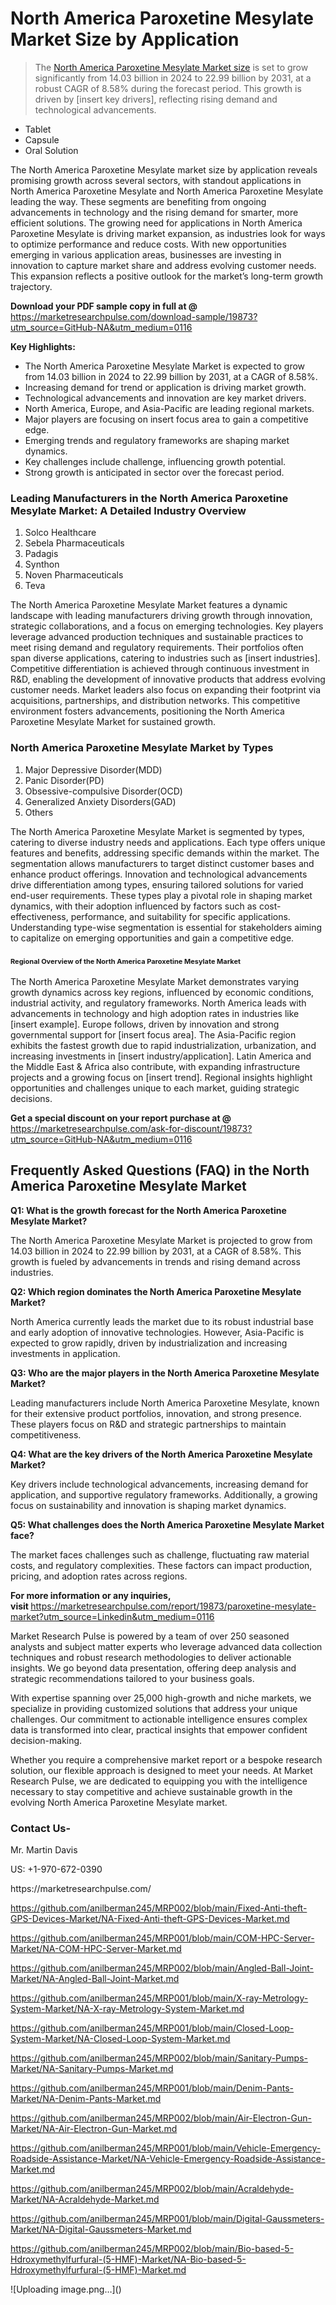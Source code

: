 <h1>North America Paroxetine Mesylate Market&nbsp;Size by Application</h1><blockquote><p>The <a href="https://marketresearchpulse.com/download-sample/19873?utm_source=GitHub-NA&amp;utm_medium=0116">North America Paroxetine Mesylate Market size</a> is set to grow significantly from 14.03 billion in 2024 to 22.99 billion by 2031, at a robust CAGR of 8.58% during the forecast period. This growth is driven by [insert key drivers], reflecting rising demand and technological advancements.</p></blockquote><ul><li>Tablet<li> Capsule<li> Oral Solution</li></ul><p>The North America Paroxetine Mesylate market size by application reveals promising growth across several sectors, with standout applications in North America Paroxetine Mesylate and North America Paroxetine Mesylate leading the way. These segments are benefiting from ongoing advancements in technology and the rising demand for smarter, more efficient solutions. The growing need for applications in North America Paroxetine Mesylate is driving market expansion, as industries look for ways to optimize performance and reduce costs. With new opportunities emerging in various application areas, businesses are investing in innovation to capture market share and address evolving customer needs. This expansion reflects a positive outlook for the market’s long-term growth trajectory.</p><p><strong>Download your PDF sample copy in full at @ </strong><a href="https://marketresearchpulse.com/download-sample/19873?utm_source=GitHub-NA&amp;utm_medium=0116">https://marketresearchpulse.com/download-sample/19873?utm_source=GitHub-NA&amp;utm_medium=0116</a></p><p><strong>Key Highlights: </strong></p><ul><li>The North America Paroxetine Mesylate Market is expected to grow from 14.03 billion in 2024 to 22.99 billion by 2031, at a CAGR of 8.58%.</li><li>Increasing demand for trend or application is driving market growth.</li><li>Technological advancements and innovation are key market drivers.</li><li>North America, Europe, and Asia-Pacific are leading regional markets.</li><li>Major players are focusing on insert focus area to gain a competitive edge.</li><li>Emerging trends and regulatory frameworks are shaping market dynamics.</li><li>Key challenges include challenge, influencing growth potential.</li><li>Strong growth is anticipated in sector over the forecast period.</li></ul><h3>Leading Manufacturers in the North America Paroxetine Mesylate Market: A Detailed Industry Overview</h3><ol><li>Solco Healthcare</li><li>Sebela Pharmaceuticals</li><li>Padagis</li><li>Synthon</li><li>Noven Pharmaceuticals</li><li>Teva</li></ol><div class="flex max-w-full flex-col flex-grow"><div class="min-h-8 text-message flex w-full flex-col items-end gap-2 whitespace-normal break-words [.text-message+&amp;]:mt-5" dir="auto" data-message-author-role="assistant" data-message-id="fd8432e4-4910-450d-b182-61b7bfb0a01f" data-message-model-slug="gpt-4o"><div class="flex w-full flex-col gap-1 empty:hidden first:pt-[3px]"><div class="markdown prose w-full break-words dark:prose-invert light"><p>The North America Paroxetine Mesylate Market features a dynamic landscape with leading manufacturers driving growth through innovation, strategic collaborations, and a focus on emerging technologies. Key players leverage advanced production techniques and sustainable practices to meet rising demand and regulatory requirements. Their portfolios often span diverse applications, catering to industries such as [insert industries]. Competitive differentiation is achieved through continuous investment in R&amp;D, enabling the development of innovative products that address evolving customer needs. Market leaders also focus on expanding their footprint via acquisitions, partnerships, and distribution networks. This competitive environment fosters advancements, positioning the North America Paroxetine Mesylate Market for sustained growth.</p></div></div></div></div><h3>North America Paroxetine Mesylate Market by Types</h3><ol><li>Major Depressive Disorder(MDD)<li> Panic Disorder(PD)<li> Obsessive-compulsive Disorder(OCD)<li> Generalized Anxiety Disorders(GAD)<li> Others</li></ol><div class="flex max-w-full flex-col flex-grow"><div class="min-h-8 text-message flex w-full flex-col items-end gap-2 whitespace-normal break-words [.text-message+&amp;]:mt-5" dir="auto" data-message-author-role="assistant" data-message-id="084470be-0bb7-4664-bddf-5156b4f41249" data-message-model-slug="gpt-4o-mini"><div class="flex w-full flex-col gap-1 empty:hidden first:pt-[3px]"><div class="markdown prose w-full break-words dark:prose-invert light"><p>The North America Paroxetine Mesylate Market is segmented by types, catering to diverse industry needs and applications. Each type offers unique features and benefits, addressing specific demands within the market. The segmentation allows manufacturers to target distinct customer bases and enhance product offerings. Innovation and technological advancements drive differentiation among types, ensuring tailored solutions for varied end-user requirements. These types play a pivotal role in shaping market dynamics, with their adoption influenced by factors such as cost-effectiveness, performance, and suitability for specific applications. Understanding type-wise segmentation is essential for stakeholders aiming to capitalize on emerging opportunities and gain a competitive edge.</p></div></div></div></div><h3><span style="font-size: 11px;">Regional Overview of the North America Paroxetine Mesylate Market</span></h3><div class="flex max-w-full flex-col flex-grow"><div class="min-h-8 text-message flex w-full flex-col items-end gap-2 whitespace-normal break-words [.text-message+&amp;]:mt-5" dir="auto" data-message-author-role="assistant" data-message-id="e9038762-ce64-4e30-91c9-9bd413514231" data-message-model-slug="gpt-4o-mini"><div class="flex w-full flex-col gap-1 empty:hidden first:pt-[3px]"><div class="markdown prose w-full break-words dark:prose-invert light"><p>The North America Paroxetine Mesylate Market demonstrates varying growth dynamics across key regions, influenced by economic conditions, industrial activity, and regulatory frameworks. North America leads with advancements in technology and high adoption rates in industries like [insert example]. Europe follows, driven by innovation and strong governmental support for [insert focus area]. The Asia-Pacific region exhibits the fastest growth due to rapid industrialization, urbanization, and increasing investments in [insert industry/application]. Latin America and the Middle East &amp; Africa also contribute, with expanding infrastructure projects and a growing focus on [insert trend]. Regional insights highlight opportunities and challenges unique to each market, guiding strategic decisions.</p></div></div></div></div><p><strong>Get a special discount on your report purchase at @ </strong><a href="https://marketresearchpulse.com/ask-for-discount/19873?utm_source=GitHub-NA&amp;utm_medium=0116">https://marketresearchpulse.com/ask-for-discount/19873?utm_source=GitHub-NA&amp;utm_medium=0116</a></p><h2>Frequently Asked Questions (FAQ) in the North America Paroxetine Mesylate Market</h2><p><strong>Q1: What is the growth forecast for the North America Paroxetine Mesylate Market?</strong></p><p>The North America Paroxetine Mesylate Market is projected to grow from 14.03 billion in 2024 to 22.99 billion by 2031, at a CAGR of 8.58%. This growth is fueled by advancements in trends and rising demand across industries.</p><p><strong>Q2: Which region dominates the North America Paroxetine Mesylate Market?</strong></p><p>North America currently leads the market due to its robust industrial base and early adoption of innovative technologies. However, Asia-Pacific is expected to grow rapidly, driven by industrialization and increasing investments in application.</p><p><strong>Q3: Who are the major players in the North America Paroxetine Mesylate Market?</strong></p><p>Leading manufacturers include North America Paroxetine Mesylate, known for their extensive product portfolios, innovation, and strong presence. These players focus on R&amp;D and strategic partnerships to maintain competitiveness.</p><p><strong>Q4: What are the key drivers of the North America Paroxetine Mesylate Market?</strong></p><p>Key drivers include technological advancements, increasing demand for application, and supportive regulatory frameworks. Additionally, a growing focus on sustainability and innovation is shaping market dynamics.</p><p><strong>Q5: What challenges does the North America Paroxetine Mesylate Market face?</strong></p><p>The market faces challenges such as challenge, fluctuating raw material costs, and regulatory complexities. These factors can impact production, pricing, and adoption rates across regions.</p><p><strong>For more information or any inquiries, visit&nbsp;</strong><a href="https://marketresearchpulse.com/report/19873/paroxetine-mesylate-market?utm_source=Linkedin&utm_medium=0116">https://marketresearchpulse.com/report/19873/paroxetine-mesylate-market?utm_source=Linkedin&utm_medium=0116</a></p><p>Market Research Pulse is powered by a team of over 250 seasoned analysts and subject matter experts who leverage advanced data collection techniques and robust research methodologies to deliver actionable insights. We go beyond data presentation, offering deep analysis and strategic recommendations tailored to your business goals.</p><p>With expertise spanning over 25,000 high-growth and niche markets, we specialize in providing customized solutions that address your unique challenges. Our commitment to actionable intelligence ensures complex data is transformed into clear, practical insights that empower confident decision-making.</p><p>Whether you require a comprehensive market report or a bespoke research solution, our flexible approach is designed to meet your needs. At Market Research Pulse, we are dedicated to equipping you with the intelligence necessary to stay competitive and achieve sustainable growth in the evolving North America Paroxetine Mesylate market.</p><h3><strong>Contact Us-</strong></h3><p>Mr. Martin Davis</p><p>US: +1-970-672-0390</p><p>https://marketresearchpulse.com/</p><p><a href="https://github.com/anilberman245/MRP002/blob/main/Fixed-Anti-theft-GPS-Devices-Market/NA-Fixed-Anti-theft-GPS-Devices-Market.md">https://github.com/anilberman245/MRP002/blob/main/Fixed-Anti-theft-GPS-Devices-Market/NA-Fixed-Anti-theft-GPS-Devices-Market.md</a></p><p><a href="https://github.com/anilberman245/MRP001/blob/main/COM-HPC-Server-Market/NA-COM-HPC-Server-Market.md">https://github.com/anilberman245/MRP001/blob/main/COM-HPC-Server-Market/NA-COM-HPC-Server-Market.md</a></p><p><a href="https://github.com/anilberman245/MRP002/blob/main/Angled-Ball-Joint-Market/NA-Angled-Ball-Joint-Market.md">https://github.com/anilberman245/MRP002/blob/main/Angled-Ball-Joint-Market/NA-Angled-Ball-Joint-Market.md</a></p><p><a href="https://github.com/anilberman245/MRP001/blob/main/X-ray-Metrology-System-Market/NA-X-ray-Metrology-System-Market.md">https://github.com/anilberman245/MRP001/blob/main/X-ray-Metrology-System-Market/NA-X-ray-Metrology-System-Market.md</a></p><p><a href="https://github.com/anilberman245/MRP001/blob/main/Closed-Loop-System-Market/NA-Closed-Loop-System-Market.md">https://github.com/anilberman245/MRP001/blob/main/Closed-Loop-System-Market/NA-Closed-Loop-System-Market.md</a></p><p><a href="https://github.com/anilberman245/MRP002/blob/main/Sanitary-Pumps-Market/NA-Sanitary-Pumps-Market.md">https://github.com/anilberman245/MRP002/blob/main/Sanitary-Pumps-Market/NA-Sanitary-Pumps-Market.md</a></p><p><a href="https://github.com/anilberman245/MRP001/blob/main/Denim-Pants-Market/NA-Denim-Pants-Market.md">https://github.com/anilberman245/MRP001/blob/main/Denim-Pants-Market/NA-Denim-Pants-Market.md</a></p><p><a href="https://github.com/anilberman245/MRP002/blob/main/Air-Electron-Gun-Market/NA-Air-Electron-Gun-Market.md">https://github.com/anilberman245/MRP002/blob/main/Air-Electron-Gun-Market/NA-Air-Electron-Gun-Market.md</a></p><p><a href="https://github.com/anilberman245/MRP001/blob/main/Vehicle-Emergency-Roadside-Assistance-Market/NA-Vehicle-Emergency-Roadside-Assistance-Market.md">https://github.com/anilberman245/MRP001/blob/main/Vehicle-Emergency-Roadside-Assistance-Market/NA-Vehicle-Emergency-Roadside-Assistance-Market.md</a></p><p><a href="https://github.com/anilberman245/MRP002/blob/main/Acraldehyde-Market/NA-Acraldehyde-Market.md">https://github.com/anilberman245/MRP002/blob/main/Acraldehyde-Market/NA-Acraldehyde-Market.md</a></p><p><a href="https://github.com/anilberman245/MRP001/blob/main/Digital-Gaussmeters-Market/NA-Digital-Gaussmeters-Market.md">https://github.com/anilberman245/MRP001/blob/main/Digital-Gaussmeters-Market/NA-Digital-Gaussmeters-Market.md</a></p><p><a href="https://github.com/anilberman245/MRP002/blob/main/Bio-based-5-Hdroxymethylfurfural-(5-HMF)-Market/NA-Bio-based-5-Hdroxymethylfurfural-(5-HMF)-Market.md">https://github.com/anilberman245/MRP002/blob/main/Bio-based-5-Hdroxymethylfurfural-(5-HMF)-Market/NA-Bio-based-5-Hdroxymethylfurfural-(5-HMF)-Market.md</a></p>
![Uploading image.png…]()
